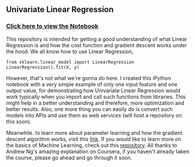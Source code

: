 ## Univariate Linear Regression

### [Click here to view the Notebook](https://github.com/bacon-delight/Univariate-Linear-Regression/blob/master/Univariate%20Linear%20Regression.ipynb)

This repository is intended for getting a good understanding of what Linear Regression is and how the cost function and gradient descent works under the hood. We all know how to use Linear Regression,
```
from sklearn.linear_model import LinearRegression
LinearRegression().fit(X, y)
```
However, that's not what we're gonna do here. I created this iPython notebook with a very simple example of only one input feature and one output value, for demonstrating how Univariate Linear Regression would work typically when you import and call such functions from libraries. This might help in a better understanding and therefore, more optimization and better results. Also, one more thing you can easily do is convert such models into APIs and use them as web services (will host a repository on this soon).

Meanwhile. to learn more about parameter learning and how the gradient descent algorithm works, visit this [link](https://github.com/bacon-delight/machine-learning/blob/master/All%20Files/W01%20-%20C03%20-%20Parameter%20Learning.pdf). If you would like to learn more on the basics of Machine Learning, check out this [repository](https://github.com/bacon-delight/machine-learning). All thanks to Andrew Ng's amazing explanation on Coursera, if you haven't already taken the course, please go ahead and go through it soon.
